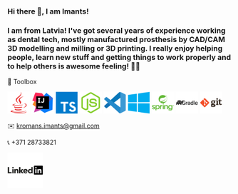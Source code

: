 ### Hi there 👋, I am Imants!
### I am from Latvia! I've got several years of experience working as dental tech, mostly manufactured prosthesis by CAD/CAM 3D modelling and milling or 3D printing. I really enjoy helping people, learn new stuff and getting things to work properly and to help others  is awesome feeling! 👨‍💻

🧰 Toolbox 
  
<img src="https://github.com/devicons/devicon/blob/master/icons/java/java-plain.svg" alt="Java logo" width="50" height="50">  <img src="https://github.com/devicons/devicon/blob/master/icons/intellij/intellij-original.svg" alt="IntelliJ logo" width="50" height="50">  <img src="https://github.com/devicons/devicon/blob/master/icons/typescript/typescript-original.svg" alt="Typescript logo" width="50" height="50">  <img src="https://github.com/devicons/devicon/blob/master/icons/nodejs/nodejs-original.svg" alt="Nodejs logo" width="50" height="50">  <img src="https://github.com/devicons/devicon/blob/master/icons/vscode/vscode-original.svg" alt="VSCode logo" width="50" height="50">  <img src="https://github.com/devicons/devicon/blob/master/icons/windows8/windows8-original.svg" alt="Windows logo" width="50" height="50"> <img src="https://github.com/devicons/devicon/blob/master/icons/spring/spring-original-wordmark.svg" alt="Spring logo" width="50" height="50"> <img src="https://github.com/devicons/devicon/blob/master/icons/gradle/gradle-plain-wordmark.svg" alt="Gradle logo" width="50" height="50"> <img src="https://github.com/devicons/devicon/blob/master/icons/git/git-original-wordmark.svg" alt="Git logo" width="50" height="50">

✉️ kromans.imants@gmail.com


📞 +371 28733821

[<img alt="alt_text" width="80px" src="https://github.com/devicons/devicon/blob/master/icons/linkedin/linkedin-plain-wordmark.svg" />](https://www.linkedin.com/in/imants-kromans/)

<!--
**IKromans/IKromans** is a ✨ _special_ ✨ repository because its `README.md` (this file) appears on your GitHub profile.

Here are some ideas to get you started:

- 🔭 I’m currently working on ...
- 🌱 I’m currently learning ...
- 👯 I’m looking to collaborate on ...
- 🤔 I’m looking for help with ...
- 💬 Ask me about ...
- 📫 How to reach me: ...
- 😄 Pronouns: ...
- ⚡ Fun fact: ...
-->
